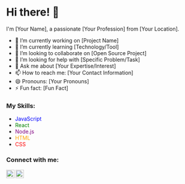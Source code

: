 # Hi there! 👋

I'm [Your Name], a passionate [Your Profession] from [Your Location]. 

- 🔭 I’m currently working on [Project Name]
- 🌱 I’m currently learning [Technology/Tool]
- 👯 I’m looking to collaborate on [Open Source Project]
- 🤔 I’m looking for help with [Specific Problem/Task]
- 💬 Ask me about [Your Expertise/Interest]
- 📫 How to reach me: [Your Contact Information]
- 😄 Pronouns: [Your Pronouns]
- ⚡ Fun fact: [Fun Fact]

### My Skills:
- <span style="color:blue">JavaScript</span>
- <span style="color:green">React</span>
- <span style="color:purple">Node.js</span>
- <span style="color:orange">HTML</span>
- <span style="color:red">CSS</span>

### Connect with me:
[<img align="left" alt="GitHub" width="22px" src="https://raw.githubusercontent.com/peterthehan/peterthehan/master/assets/github.svg" />][github]
[<img align="left" alt="LinkedIn" width="22px" src="https://raw.githubusercontent.com/peterthehan/peterthehan/master/assets/linkedin.svg" />][linkedin]

[github]: https://github.com/yourusername
[linkedin]: https://linkedin.com/in/yourusername

